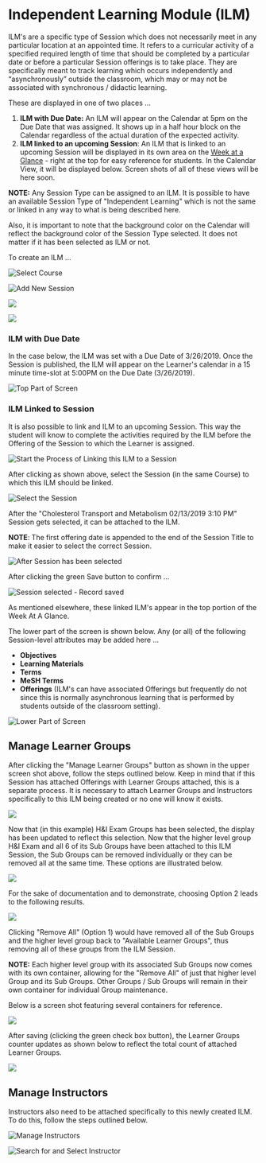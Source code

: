 # Independent Learning Module \(ILM\)

ILM's are a specific type of Session which does not necessarily meet in any particular location at an appointed time. It refers to a curricular activity of a specified required length of time that should be completed by a particular date or before a particular Session offerings is to take place. They are specifically meant to track learning which occurs independently and “asynchronously” outside the classroom, which may or may not be associated with synchronous / didactic learning. 

These are displayed in one of two places ...

1. **ILM with Due Date:** An ILM will appear on the Calendar at 5pm on the Due Date that was assigned. It shows up in a half hour block on the Calendar regardless of the actual duration of the expected activity.
2. **ILM linked to an upcoming Session**: An ILM that is linked to an upcoming Session will be displayed in its own area on the [Week at a Glance](https://iliosproject.gitbook.io/ilios-user-guide/dashboard/week-at-a-glance) - right at the top for easy reference for students. In the Calendar View, it will be displayed below. Screen shots of all of these views will be here soon.

**NOTE:** Any Session Type can be assigned to an ILM. It is possible to have an available Session Type of "Independent Learning" which is not the same or linked in any way to what is being described here.

Also, it is important to note that the background color on the Calendar will reflect the background color of the Session Type selected. It does not matter if it has been selected as ILM or not.

To create an ILM ...

![Select Course](../../.gitbook/assets/rw_ilm1.png)

![Add New Session](../../.gitbook/assets/rw_ilm2.png)

![](../../.gitbook/assets/rw_ilm3.png)

![](../../.gitbook/assets/rw_ilm4.png)

### ILM with Due Date

In the case below, the ILM was set with a Due Date of 3/26/2019. Once the Session is published, the ILM will appear on the Learner's calendar in a 15 minute time-slot at 5:00PM on the Due Date \(3/26/2019\).

![Top Part of Screen](../../.gitbook/assets/rw_ilm5.png)

### ILM Linked to Session

It is also possible to link and ILM to an upcoming Session. This way the student will know to complete the activities required by the ILM before the Offering of the Session to which the Learner is assigned.

![Start the Process of Linking this ILM to a Session](../../.gitbook/assets/image%20%281%29.png)

After clicking as shown above, select the Session \(in the same Course\) to which this ILM should be linked.

![Select the Session](../../.gitbook/assets/image%20%283%29.png)

After the "Cholesterol Transport and Metabolism 02/13/2019 3:10 PM" Session gets selected, it can be attached to the ILM. 

**NOTE**: The first offering date is appended to the end of the Session Title to make it easier to select the correct Session.

![After Session has been selected](../../.gitbook/assets/image%20%284%29.png)

After clicking the green Save button to confirm ...

![Session selected - Record saved](../../.gitbook/assets/image%20%287%29.png)

As mentioned elsewhere, these linked ILM's appear in the top portion of the Week At A Glance.

The lower part of the screen is shown below. Any \(or all\) of the following Session-level attributes may be added here ...

* **Objectives** 
* **Learning Materials**
* **Terms**
* **MeSH Terms**
* **Offerings** \(ILM's can have associated Offerings but frequently do not since this is normally asynchronous learning that is performed by students outside of the classroom setting\).

![Lower Part of Screen](../../.gitbook/assets/rw_ilm6.png)

## Manage Learner Groups

After clicking the "Manage Learner Groups" button as shown in the upper screen shot above, follow the steps outlined below. Keep in mind that if this Session has attached Offerings with Learner Groups attached, this is a separate process. It is necessary to attach Learner Groups and Instructors specifically to this ILM being created or no one will know it exists.

![](../../.gitbook/assets/rw_ilm7.png)

Now that \(in this example\) H&I Exam Groups has been selected, the display has been updated to reflect this selection. Now that the higher level group H&I Exam and all 6 of its Sub Groups have been attached to this ILM Session, the Sub Groups can be removed individually or they can be removed all at the same time. These options are illustrated below.

![](../../.gitbook/assets/rw_ilm8.png)

For the sake of documentation and to demonstrate, choosing Option 2 leads to the following results.

![](../../.gitbook/assets/rw_ilm9.png)

Clicking "Remove All" \(Option 1\) would have removed all of the Sub Groups and the higher level group back to "Available Learner Groups", thus removing all of these groups from the ILM Session.

**NOTE:** Each higher level group with its associated Sub Groups now comes with its own container, allowing for the "Remove All" of just that higher level Group and its Sub Groups. Other Groups / Sub Groups will remain in their own container for individual Group maintenance.

Below is a screen shot featuring several containers for reference.

![](../../.gitbook/assets/rw_ilm10.png)

After saving \(clicking the green check box button\), the Learner Groups counter updates as shown below to reflect the total count of attached Learner Groups.

![](../../.gitbook/assets/rw_ilm11.png)

## Manage Instructors

Instructors also need to be attached specifically to this newly created ILM. To do this, follow the steps outlined below.

![Manage Instructors](../../.gitbook/assets/rw_ilm12.png)

![Search for and Select Instructor](../../.gitbook/assets/rw_ilm13.png)



